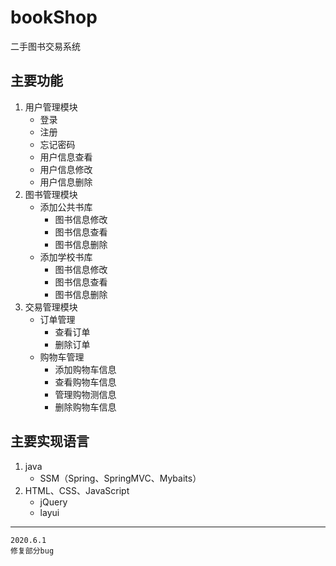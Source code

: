 # bookShop
二手图书交易系统
## 主要功能
1. 用户管理模块
    - 登录
    - 注册
    - 忘记密码
   - 用户信息查看
   - 用户信息修改
   - 用户信息删除
2. 图书管理模块
     + 添加公共书库
       - 图书信息修改
       - 图书信息查看
       - 图书信息删除
     + 添加学校书库
       - 图书信息修改
       - 图书信息查看
       - 图书信息删除
3. 交易管理模块
    + 订单管理
      - 查看订单
      - 删除订单
    + 购物车管理
      - 添加购物车信息
      - 查看购物车信息
      - 管理购物测信息
      - 删除购物车信息
## 主要实现语言
1. java
    - SSM（Spring、SpringMVC、Mybaits）
2. HTML、CSS、JavaScript
    - jQuery
    - layui
* * * * *
    2020.6.1
    修复部分bug
